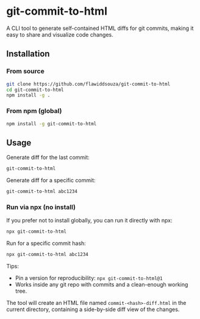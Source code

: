 # git-commit-to-html

A CLI tool to generate self-contained HTML diffs for git commits, making it easy to share and visualize code changes.

## Installation

### From source

```bash
git clone https://github.com/flawiddsouza/git-commit-to-html
cd git-commit-to-html
npm install -g .
```

### From npm (global)

```bash
npm install -g git-commit-to-html
```

## Usage

Generate diff for the last commit:

```bash
git-commit-to-html
```

Generate diff for a specific commit:

```bash
git-commit-to-html abc1234
```

### Run via npx (no install)

If you prefer not to install globally, you can run it directly with npx:

```bash
npx git-commit-to-html
```

Run for a specific commit hash:

```bash
npx git-commit-to-html abc1234
```

Tips:
- Pin a version for reproducibility: `npx git-commit-to-html@1`
- Works inside any git repo with commits and a clean-enough working tree.

The tool will create an HTML file named `commit-<hash>-diff.html` in the current directory, containing a side-by-side diff view of the changes.
